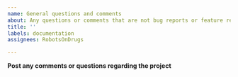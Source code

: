 ```yaml
---
name: General questions and comments
about: Any questions or comments that are not bug reports or feature requests
title: ''
labels: documentation
assignees: RobotsOnDrugs

---
```


**Post any comments or questions regarding the project**